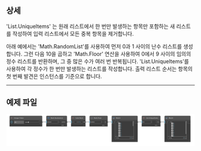 ## 상세
'List.UniqueItems' 는 원래 리스트에서 한 번만 발생하는 항목만 포함하는 새 리스트를 작성하여 입력 리스트에서 모든 중복 항목을 제거합니다.

아래 예에서는 'Math.RandomList'를 사용하여 먼저 0과 1 사이의 난수 리스트를 생성합니다. 그런 다음 10을 곱하고 'Math.Floor' 연산을 사용하여 0에서 9 사이의 임의의 정수 리스트를 반환하며, 그 중 많은 수가 여러 번 반복됩니다. 'List.UniqueItems'를 사용하여 각 정수가 한 번만 발생하는 리스트를 작성합니다. 출력 리스트 순서는 항목의 첫 번째 발견은 인스턴스를 기준으로 합니다.
___
## 예제 파일

![List.UniqueItems](./DSCore.List.UniqueItems_img.jpg)

